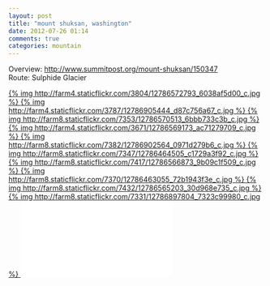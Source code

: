```yaml
---
layout: post
title: "mount shuksan, washington"
date: 2012-07-26 01:14
comments: true
categories: mountain
---
```

Overview: <a href="http://www.summitpost.org/mount-shuksan/150347">http://www.summitpost.org/mount-shuksan/150347</a> <br />
Route: Sulphide Glacier <br />

<a href="http://farm4.staticflickr.com/3804/12786572793_77081752d5_o.jpg">
  {% img http://farm4.staticflickr.com/3804/12786572793_6038af5d00_c.jpg %}
</a>

<a href="http://farm4.staticflickr.com/3787/12786905444_cec5025f94_o.jpg">
  {% img http://farm4.staticflickr.com/3787/12786905444_d87c756a67_c.jpg %}
</a>

<a href="http://farm8.staticflickr.com/7353/12786570513_2cf9c92f42_o.jpg">
  {% img http://farm8.staticflickr.com/7353/12786570513_6bbb733c3b_c.jpg %}
</a>

<a href="http://farm4.staticflickr.com/3671/12786569173_0e148ae9f9_o.jpg">
  {% img http://farm4.staticflickr.com/3671/12786569173_ac71279709_c.jpg %}
</a>

<a href="http://farm8.staticflickr.com/7382/12786902564_c7f95ca3b9_o.jpg">
  {% img http://farm8.staticflickr.com/7382/12786902564_0971d279b6_c.jpg %}
</a>

<a href="http://farm8.staticflickr.com/7347/12786464505_b63804d7a8_o.jpg">
  {% img http://farm8.staticflickr.com/7347/12786464505_c1729a3f92_c.jpg %}
</a>

<a href="http://farm8.staticflickr.com/7417/12786566873_a2948d6ee1_o.jpg">
  {% img http://farm8.staticflickr.com/7417/12786566873_9b09c1f509_c.jpg %}
</a>

<a href="http://farm8.staticflickr.com/7370/12786463055_6f8746d6f5_o.jpg">
  {% img http://farm8.staticflickr.com/7370/12786463055_72b1943f3e_c.jpg %}
</a>

<a href="http://farm8.staticflickr.com/7432/12786565203_2da3338413_o.jpg">
  {% img http://farm8.staticflickr.com/7432/12786565203_30d968e735_c.jpg %}
</a>

<a href="http://farm8.staticflickr.com/7331/12786897804_621fb02a5f_o.jpg">
  {% img http://farm8.staticflickr.com/7331/12786897804_7323c99980_c.jpg %}
</a>

<iframe src="//www.youtube.com/embed/Cza1dgUPc0g?rel=0" frameborder="0" allowfullscreen></iframe>